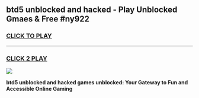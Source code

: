 
## btd5 unblocked and hacked - Play Unblocked Gmaes & Free #ny922
<h3>
<a href="https://news.freeplayer.one?title=btd5_unblocked_and_hacked&ref=24F">CLICK TO PLAY</a></h3>
<hr>

<h3>
<a href="https://news.freeplayer.one?title=btd5_unblocked_and_hacked&ref=24F">CLICK 2 PLAY</a>
  
</h3>

<a href="https://news.freeplayer.one?title=btd5_unblocked_and_hacked&ref=24F/"><img src="https://clearcache.store/games.png"></a>


**btd5 unblocked and hacked games unblocked: Your Gateway to Fun and Accessible Online Gaming**
